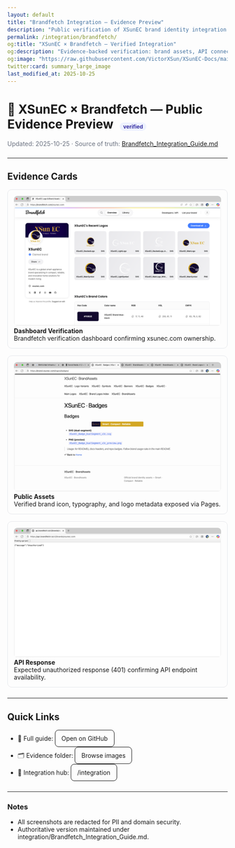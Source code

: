 ```yaml
---
layout: default
title: "Brandfetch Integration — Evidence Preview"
description: "Public verification of XSunEC brand identity integration with Brandfetch: assets, API, and domain verification."
permalink: /integration/brandfetch/
og:title: "XSunEC × Brandfetch — Verified Integration"
og:description: "Evidence-backed verification: brand assets, API connection, and GitHub Pages public assets proof."
og:image: "https://raw.githubusercontent.com/VictorXSun/XSunEC-Docs/main/integration/_evidence/Brandfetch_Dashboard_xsunec_com_verified.png"
twitter:card: summary_large_image
last_modified_at: 2025-10-25
---
```


<style>
.section { margin: 24px 0; }
.grid { display: grid; grid-template-columns: repeat(auto-fit,minmax(280px,1fr)); gap: 16px; }
.card { border: 1px solid #e5e7eb; border-radius: 10px; padding: 14px; }
.card img { width: 100%; height: auto; border-radius: 8px; }
.badge { display:inline-block; font-size: 12px; background:#eef2ff; color:#3730a3; padding:2px 8px; border-radius:999px; margin-left:8px; }
.btn { display:inline-block; padding:10px 14px; border-radius:8px; text-decoration:none; border:1px solid #111; }
.btn:hover { background:#111; color:#fff; }
.meta { color:#6b7280; font-size:14px; }
hr { margin:24px 0; }
</style>

# 🎨 XSunEC × Brandfetch — Public Evidence Preview <span class="badge">verified</span>

<div class="meta">Updated: 2025-10-25 · Source of truth: <a href="https://github.com/VictorXSun/XSunEC-Docs/blob/main/integration/Brandfetch_Integration_Guide.md">Brandfetch_Integration_Guide.md</a></div>

---

## Evidence Cards

<div class="grid">
  <div class="card">
    <img src="https://raw.githubusercontent.com/VictorXSun/XSunEC-Docs/main/integration/_evidence/Brandfetch_Dashboard_xsunec_com_verified.png" alt="Brandfetch Dashboard"/>
    <b>Dashboard Verification</b><br/>
    Brandfetch verification dashboard confirming xsunec.com ownership.
  </div>
  <div class="card">
    <img src="https://raw.githubusercontent.com/VictorXSun/XSunEC-Docs/main/integration/_evidence/Brandfetch_Public_Assets_on_Pages.png" alt="Public Assets"/>
    <b>Public Assets</b><br/>
    Verified brand icon, typography, and logo metadata exposed via Pages.
  </div>
  <div class="card">
    <img src="https://raw.githubusercontent.com/VictorXSun/XSunEC-Docs/main/integration/_evidence/Brandfetch_API_Response_Unauthorized.png" alt="API Response"/>
    <b>API Response</b><br/>
    Expected unauthorized response (401) confirming API endpoint availability.
  </div>
</div>

<hr/>

## Quick Links

- 📘 Full guide: <a class="btn" href="https://github.com/VictorXSun/XSunEC-Docs/blob/main/integration/Brandfetch_Integration_Guide.md">Open on GitHub</a>
- 🗂 Evidence folder: <a class="btn" href="https://github.com/VictorXSun/XSunEC-Docs/tree/main/integration/_evidence">Browse images</a>
- 🔗 Integration hub: <a class="btn" href="https://github.com/VictorXSun/XSunEC-Docs/tree/main/integration">/integration</a>

<hr/>

### Notes
- All screenshots are redacted for PII and domain security.
- Authoritative version maintained under integration/Brandfetch_Integration_Guide.md.
